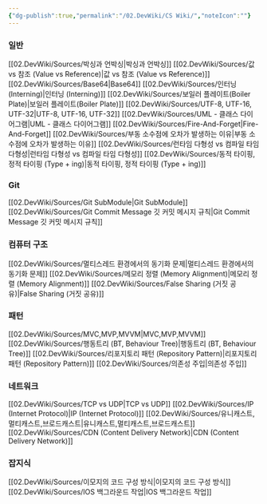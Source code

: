 ```yaml
---
{"dg-publish":true,"permalink":"/02.DevWiki/CS Wiki/","noteIcon":""}
---
```


### 일반
[[02.DevWiki/Sources/박싱과 언박싱\|박싱과 언박싱]]
[[02.DevWiki/Sources/값 vs 참조 (Value vs Reference)\|값 vs 참조 (Value vs Reference)]]
[[02.DevWiki/Sources/Base64\|Base64]]
[[02.DevWiki/Sources/인터닝 (Interning)\|인터닝 (Interning)]]
[[02.DevWiki/Sources/보일러 플레이트(Boiler Plate)\|보일러 플레이트(Boiler Plate)]]
[[02.DevWiki/Sources/UTF-8, UTF-16, UTF-32\|UTF-8, UTF-16, UTF-32]]
[[02.DevWiki/Sources/UML - 클래스 다이어그램\|UML - 클래스 다이어그램]]
[[02.DevWiki/Sources/Fire-And-Forget\|Fire-And-Forget]]
[[02.DevWiki/Sources/부동 소수점에 오차가 발생하는 이유\|부동 소수점에 오차가 발생하는 이유]]
[[02.DevWiki/Sources/런타임 다형성 vs 컴파일 타임 다형성\|런타임 다형성 vs 컴파일 타임 다형성]]
[[02.DevWiki/Sources/동적 타이핑, 정적 타이핑 (Type + ing)\|동적 타이핑, 정적 타이핑 (Type + ing)]]
### Git
[[02.DevWiki/Sources/Git SubModule\|Git SubModule]]
[[02.DevWiki/Sources/Git Commit Message 깃 커밋 메시지 규칙\|Git Commit Message 깃 커밋 메시지 규칙]]

### 컴퓨터 구조
[[02.DevWiki/Sources/멀티스레드 환경에서의 동기화 문제\|멀티스레드 환경에서의 동기화 문제]]
[[02.DevWiki/Sources/메모리 정렬 (Memory Alignment)\|메모리 정렬 (Memory Alignment)]]
[[02.DevWiki/Sources/False Sharing (거짓 공유)\|False Sharing (거짓 공유)]]

### 패턴
[[02.DevWiki/Sources/MVC,MVP,MVVM\|MVC,MVP,MVVM]]
[[02.DevWiki/Sources/행동트리 (BT, Behaviour Tree)\|행동트리 (BT, Behaviour Tree)]]
[[02.DevWiki/Sources/리포지토리 패턴 (Repository Pattern)\|리포지토리 패턴 (Repository Pattern)]]
[[02.DevWiki/Sources/의존성 주입\|의존성 주입]]

### 네트워크
[[02.DevWiki/Sources/TCP vs UDP\|TCP vs UDP]]
[[02.DevWiki/Sources/IP (Internet Protocol)\|IP (Internet Protocol)]]
[[02.DevWiki/Sources/유니캐스트,멀티캐스트,브로드캐스트\|유니캐스트,멀티캐스트,브로드캐스트]]
[[02.DevWiki/Sources/CDN (Content Delivery Network)\|CDN (Content Delivery Network)]]

### 잡지식
[[02.DevWiki/Sources/이모지의 코드 구성 방식\|이모지의 코드 구성 방식]]
[[02.DevWiki/Sources/IOS 백그라운드 작업\|IOS 백그라운드 작업]]

